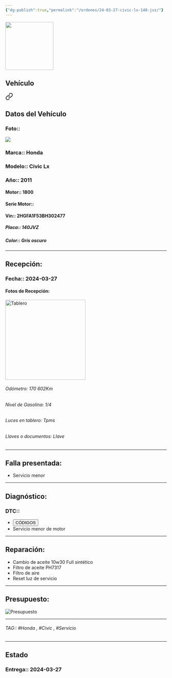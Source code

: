 ```yaml
---
{"dg-publish":true,"permalink":"/ordenes/24-03-27-civic-lx-140-jvz/"}
---
```


<img src="https://lh3.googleusercontent.com/d/137fl3TIZ0-PU8b-Pt0bsjclwHub_u78G" width="150">

## Vehículo

<div class="transclusion internal-embed is-loaded"><a class="markdown-embed-link" href="/vehiculos/honda/civic-lx-140-jvz/#datos-del-vehiculo" aria-label="Open link"><svg xmlns="http://www.w3.org/2000/svg" width="24" height="24" viewBox="0 0 24 24" fill="none" stroke="currentColor" stroke-width="2" stroke-linecap="round" stroke-linejoin="round" class="svg-icon lucide-link"><path d="M10 13a5 5 0 0 0 7.54.54l3-3a5 5 0 0 0-7.07-7.07l-1.72 1.71"></path><path d="M14 11a5 5 0 0 0-7.54-.54l-3 3a5 5 0 0 0 7.07 7.07l1.71-1.71"></path></svg></a><div class="markdown-embed">



## Datos del Vehículo 
### Foto:: 
<img src="https://lh3.googleusercontent.com/d/1Log80rnATfR0T6WczexdJFjYeuiJ7te1">

### Marca:: Honda 
### Modelo:: Civic Lx
### Año:: 2011
#### Motor:: 1800
#### Serie Motor:: 
#### Vin:: 2HGFA1F53BH302477
##### Placa:: 140JVZ
##### Color:: Gris oscuro 
---


</div></div>


## Recepción:
### Fecha:: 2024-03-27
#### Fotos de Recepción: 
<img src="https://lh3.googleusercontent.com/d/1Lpw3Sls7ZTSHpDGn88ifrHf3_j2Mc-Ik" width="250" Alt="Tablero">

###### Odómetro: 170 602Km
###### Nivel de Gasolina: 1/4
###### Luces en tablero: Tpms
###### Llaves o documentos: Llave

---

## Falla presentada:
- Servicio menor 


---

## Diagnóstico:
### DTC:: 

- <a href="http"><button class="btn success">CÓDIGOS</button></a>
- Servicio menor de motor 

---
## Reparación:
- Cambio de aceite 10w30 Full sintético 
- Filtro de aceite PH7317
- Filtro de aire 
- Reset luz de servicio 

---

## Presupuesto:

<img src="https://lh3.googleusercontent.com/d/1LxB5u3amHTESJG6D4NtSQVzQ5Ch4ijO5" Alt="Presupuesto">

---

###### TAG:: #Honda , #Civic , #Servicio 

---

## Estado

### Entrega:: 2024-03-27


